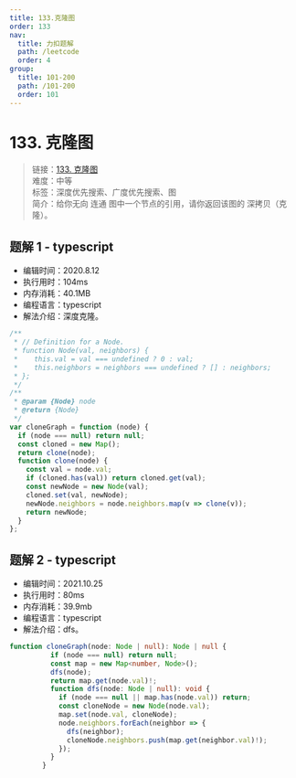 ```yaml
---
title: 133.克隆图
order: 133
nav:
  title: 力扣题解
  path: /leetcode
  order: 4
group:
  title: 101-200
  path: /101-200
  order: 101
---
```


# 133. 克隆图

> 链接：[133. 克隆图](https://leetcode-cn.com/problems/clone-graph/)  
> 难度：中等  
> 标签：深度优先搜索、广度优先搜索、图  
> 简介：给你无向 连通 图中一个节点的引用，请你返回该图的 深拷贝（克隆）。

## 题解 1 - typescript

- 编辑时间：2020.8.12
- 执行用时：104ms
- 内存消耗：40.1MB
- 编程语言：typescript
- 解法介绍：深度克隆。

```typescript
/**
 * // Definition for a Node.
 * function Node(val, neighbors) {
 *    this.val = val === undefined ? 0 : val;
 *    this.neighbors = neighbors === undefined ? [] : neighbors;
 * };
 */
/**
 * @param {Node} node
 * @return {Node}
 */
var cloneGraph = function (node) {
  if (node === null) return null;
  const cloned = new Map();
  return clone(node);
  function clone(node) {
    const val = node.val;
    if (cloned.has(val)) return cloned.get(val);
    const newNode = new Node(val);
    cloned.set(val, newNode);
    newNode.neighbors = node.neighbors.map(v => clone(v));
    return newNode;
  }
};
```
## 题解 2 - typescript
- 编辑时间：2021.10.25
- 执行用时：80ms
- 内存消耗：39.9mb
- 编程语言：typescript
- 解法介绍：dfs。
```typescript
function cloneGraph(node: Node | null): Node | null {
          if (node === null) return null;
          const map = new Map<number, Node>();
          dfs(node);
          return map.get(node.val)!;
          function dfs(node: Node | null): void {
            if (node === null || map.has(node.val)) return;
            const cloneNode = new Node(node.val);
            map.set(node.val, cloneNode);
            node.neighbors.forEach(neighbor => {
              dfs(neighbor);
              cloneNode.neighbors.push(map.get(neighbor.val)!);
            });
          }
        }
```
